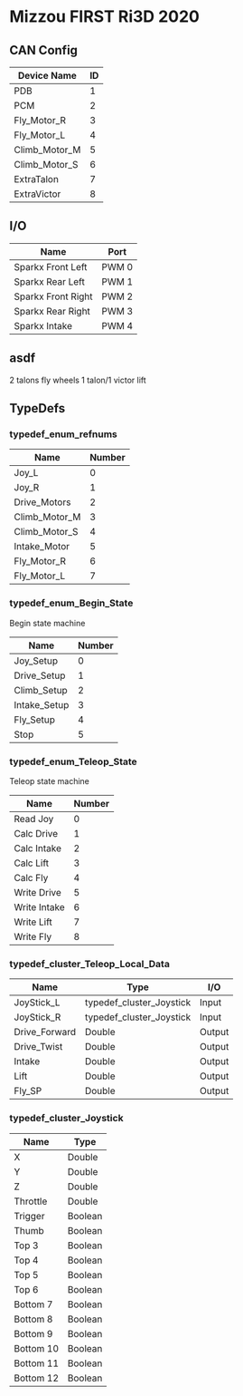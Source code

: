 # Mizzou FIRST Ri3D 2020

## CAN Config

| Device Name   | ID  |
| ------------- | --- |
| PDB           | 1   |
| PCM           | 2   |
| Fly_Motor_R   | 3   |
| Fly_Motor_L   | 4   |
| Climb_Motor_M | 5   |
| Climb_Motor_S | 6   |
| ExtraTalon    | 7   |
| ExtraVictor   | 8   |

## I/O

| Name               | Port  |
| ------------------ | ----- |
| Sparkx Front Left  | PWM 0 |
| Sparkx Rear Left   | PWM 1 |
| Sparkx Front Right | PWM 2 |
| Sparkx Rear Right  | PWM 3 |
| Sparkx Intake      | PWM 4 |

## asdf

2 talons fly wheels
1 talon/1 victor lift

## TypeDefs

### typedef_enum_refnums

| Name          | Number |
| ------------- | ------ |
| Joy_L         | 0      |
| Joy_R         | 1      |
| Drive_Motors  | 2      |
| Climb_Motor_M | 3      |
| Climb_Motor_S | 4      |
| Intake_Motor  | 5      |
| Fly_Motor_R   | 6      |
| Fly_Motor_L   | 7      |

### typedef_enum_Begin_State

Begin state machine

| Name         | Number |
| ------------ | ------ |
| Joy_Setup    | 0      |
| Drive_Setup  | 1      |
| Climb_Setup  | 2      |
| Intake_Setup | 3      |
| Fly_Setup    | 4      |
| Stop         | 5      |

### typedef_enum_Teleop_State

Teleop state machine

| Name         | Number |
| ------------ | ------ |
| Read Joy     | 0      |
| Calc Drive   | 1      |
| Calc Intake  | 2      |
| Calc Lift    | 3      |
| Calc Fly     | 4      |
| Write Drive  | 5      |
| Write Intake | 6      |
| Write Lift   | 7      |
| Write Fly    | 8      |

### typedef_cluster_Teleop_Local_Data

| Name          | Type                     | I/O    |
| ------------- | ------------------------ | ------ |
| JoyStick_L    | typedef_cluster_Joystick | Input  |
| JoyStick_R    | typedef_cluster_Joystick | Input  |
| Drive_Forward | Double                   | Output |
| Drive_Twist   | Double                   | Output |
| Intake        | Double                   | Output |
| Lift          | Double                   | Output |
| Fly_SP        | Double                   | Output |

### typedef_cluster_Joystick

| Name      | Type    |
| --------- | ------- |
| X         | Double  |
| Y         | Double  |
| Z         | Double  |
| Throttle  | Double  |
| Trigger   | Boolean |
| Thumb     | Boolean |
| Top 3     | Boolean |
| Top 4     | Boolean |
| Top 5     | Boolean |
| Top 6     | Boolean |
| Bottom 7  | Boolean |
| Bottom 8  | Boolean |
| Bottom 9  | Boolean |
| Bottom 10 | Boolean |
| Bottom 11 | Boolean |
| Bottom 12 | Boolean |
